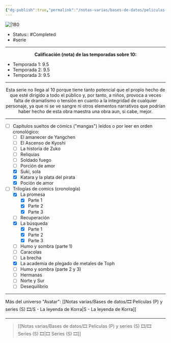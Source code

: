 ```yaml
---
{"dg-publish":true,"permalink":"/notas-varias/bases-de-datos/peliculas-p-y-series-s/s-avatar-la-leyenda-de-aang/"}
---
```



![|180](https://m.media-amazon.com/images/M/MV5BODc5YTBhMTItMjhkNi00ZTIxLWI0YjAtNTZmOTY0YjRlZGQ0XkEyXkFqcGdeQXVyODUwNjEzMzg@._V1_SX300.jpg)

- Status:: #Completed 
- #serie

---

**<center>Calificación (nota) de las temporadas sobre 10:</center>**

- Temporada 1: 9.5
- Temporada 2: 9.5
- Temporada 3: 9.5

---

<center>Esta serie no llega al 10 porque tiene tanto potencial que el propio hecho de que esté dirigido a todo el público y, por tanto, a niños, provoca a veces falta de dramatismo o tensión en cuanto a la integridad de cualquier personaje, ya que ni se ve sangre ni otros elementos narrativos que podrían haber hecho de esta obra maestra una obra aun, si cabe, mejor. </center>

---

- [ ] Capítulos sueltos de cómics ("mangas") leídos o por leer en orden cronológico:
	- [ ] El amanecer de Yangchen
	- [ ] El Ascenso de Kyoshi
	- [ ] La historia de Zuko
	- [ ] Reliquias
	- [ ] Soldado fuego
	- [ ] Porción de amor
	- [x] Suki, sola
	- [x] Katara y la plata del pirata
	- [x] Poción de amor
- [ ] Trilogías de comics (cronología)
	- [x] La promesa
		- [x] Parte 1
		- [x] Parte 2
		- [x] Parte 3
	- [ ] Recuperación
	- [x] La búsqueda
		- [x] Parte 1
		- [x] Parte 2
		- [x] Parte 3
	- [ ] Humo y sombra (parte 1)
	- [ ] Caracolas
	- [ ] La brecha
	- [x] La academia de plegado de metales de Toph
	- [ ] Humo y sombra (parte 2 y 3)
	- [ ] Hermanas
	- [ ] Norte y Sur
	- [ ] Desequilibrio

---

Más del universo "Avatar": [[Notas varias/Bases de datos/🎞️ Películas (P) y series (S) 🎞️/S - La leyenda de Korra\|S - La leyenda de Korra]]

---

> [[Notas varias/Bases de datos/🎞️ Películas (P) y series (S) 🎞️/🎞️ Series (S) 🎞️\|🎞️ Series (S) 🎞️]]